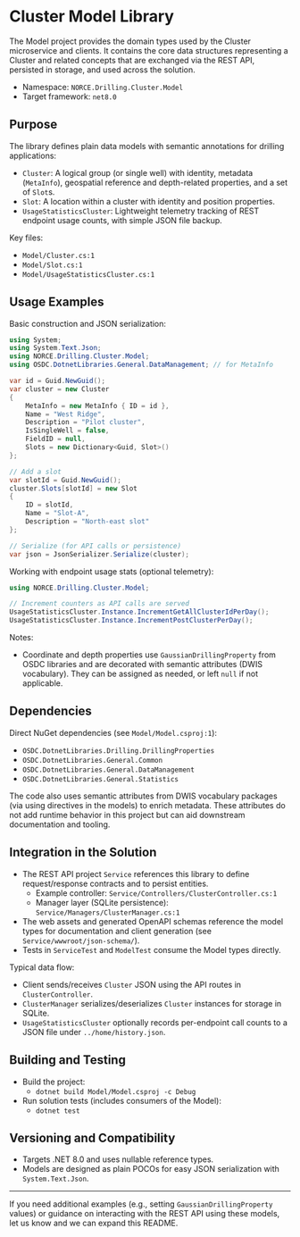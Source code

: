 # Cluster Model Library

The Model project provides the domain types used by the Cluster microservice and clients. It contains the core data structures representing a Cluster and related concepts that are exchanged via the REST API, persisted in storage, and used across the solution.

- Namespace: `NORCE.Drilling.Cluster.Model`
- Target framework: `net8.0`

## Purpose

The library defines plain data models with semantic annotations for drilling applications:

- `Cluster`: A logical group (or single well) with identity, metadata (`MetaInfo`), geospatial reference and depth-related properties, and a set of `Slot`s.
- `Slot`: A location within a cluster with identity and position properties.
- `UsageStatisticsCluster`: Lightweight telemetry tracking of REST endpoint usage counts, with simple JSON file backup.

Key files:
- `Model/Cluster.cs:1`
- `Model/Slot.cs:1`
- `Model/UsageStatisticsCluster.cs:1`

## Usage Examples

Basic construction and JSON serialization:

```csharp
using System;
using System.Text.Json;
using NORCE.Drilling.Cluster.Model;
using OSDC.DotnetLibraries.General.DataManagement; // for MetaInfo

var id = Guid.NewGuid();
var cluster = new Cluster
{
    MetaInfo = new MetaInfo { ID = id },
    Name = "West Ridge",
    Description = "Pilot cluster",
    IsSingleWell = false,
    FieldID = null,
    Slots = new Dictionary<Guid, Slot>()
};

// Add a slot
var slotId = Guid.NewGuid();
cluster.Slots[slotId] = new Slot
{
    ID = slotId,
    Name = "Slot-A",
    Description = "North-east slot"
};

// Serialize (for API calls or persistence)
var json = JsonSerializer.Serialize(cluster);
```

Working with endpoint usage stats (optional telemetry):

```csharp
using NORCE.Drilling.Cluster.Model;

// Increment counters as API calls are served
UsageStatisticsCluster.Instance.IncrementGetAllClusterIdPerDay();
UsageStatisticsCluster.Instance.IncrementPostClusterPerDay();
```

Notes:
- Coordinate and depth properties use `GaussianDrillingProperty` from OSDC libraries and are decorated with semantic attributes (DWIS vocabulary). They can be assigned as needed, or left `null` if not applicable.

## Dependencies

Direct NuGet dependencies (see `Model/Model.csproj:1`):
- `OSDC.DotnetLibraries.Drilling.DrillingProperties`
- `OSDC.DotnetLibraries.General.Common`
- `OSDC.DotnetLibraries.General.DataManagement`
- `OSDC.DotnetLibraries.General.Statistics`

The code also uses semantic attributes from DWIS vocabulary packages (via using directives in the models) to enrich metadata. These attributes do not add runtime behavior in this project but can aid downstream documentation and tooling.

## Integration in the Solution

- The REST API project `Service` references this library to define request/response contracts and to persist entities.
  - Example controller: `Service/Controllers/ClusterController.cs:1`
  - Manager layer (SQLite persistence): `Service/Managers/ClusterManager.cs:1`
- The web assets and generated OpenAPI schemas reference the model types for documentation and client generation (see `Service/wwwroot/json-schema/`).
- Tests in `ServiceTest` and `ModelTest` consume the Model types directly.

Typical data flow:
- Client sends/receives `Cluster` JSON using the API routes in `ClusterController`.
- `ClusterManager` serializes/deserializes `Cluster` instances for storage in SQLite.
- `UsageStatisticsCluster` optionally records per-endpoint call counts to a JSON file under `../home/history.json`.

## Building and Testing

- Build the project:
  - `dotnet build Model/Model.csproj -c Debug`
- Run solution tests (includes consumers of the Model):
  - `dotnet test`

## Versioning and Compatibility

- Targets .NET 8.0 and uses nullable reference types.
- Models are designed as plain POCOs for easy JSON serialization with `System.Text.Json`.

---
If you need additional examples (e.g., setting `GaussianDrillingProperty` values) or guidance on interacting with the REST API using these models, let us know and we can expand this README.

